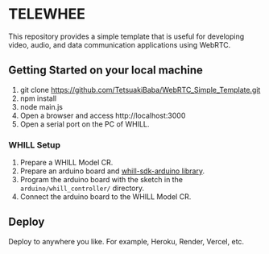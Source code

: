 # TELEWHEE
This repository provides a simple template that is useful for developing video, audio, and data communication applications using WebRTC.

## Getting Started on your local machine
1. git clone https://github.com/TetsuakiBaba/WebRTC_Simple_Template.git
2. npm install
3. node main.js
4. Open a browser and access http://localhost:3000
5. Open a serial port on the PC of WHILL.

### WHILL Setup
1. Prepare a WHILL Model CR.
2. Prepare an arduino board and [whill-sdk-arduino library](https://github.com/WHILL/whill-sdk-arduino).
3. Program the arduino board with the sketch in the `arduino/whill_controller/` directory.
4. Connect the arduino board to the WHILL Model CR.

## Deploy
Deploy to anywhere you like. For example, Heroku, Render, Vercel, etc.
